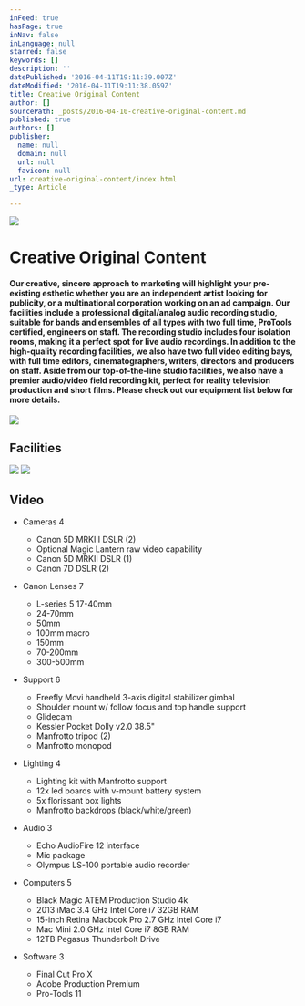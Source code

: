 ```yaml
---
inFeed: true
hasPage: true
inNav: false
inLanguage: null
starred: false
keywords: []
description: ''
datePublished: '2016-04-11T19:11:39.007Z'
dateModified: '2016-04-11T19:11:38.059Z'
title: Creative Original Content
author: []
sourcePath: _posts/2016-04-10-creative-original-content.md
published: true
authors: []
publisher:
  name: null
  domain: null
  url: null
  favicon: null
url: creative-original-content/index.html
_type: Article

---
```

![](https://the-grid-user-content.s3-us-west-2.amazonaws.com/cc4905b4-b236-4940-93f3-27420577aebb.jpg)

# Creative Original Content

#### Our creative, sincere approach to marketing will highlight your pre-existing esthetic whether you are an independent artist looking for publicity, or a multinational corporation working on an ad campaign. Our facilities include a professional digital/analog audio recording studio, suitable for bands and ensembles of all types with two full time, ProTools certified, engineers on staff. The recording studio includes four isolation rooms, making it a perfect spot for live audio recordings. In addition to the high-quality recording facilities, we also have two full video editing bays, with full time editors, cinematographers, writers, directors and producers on staff. Aside from our top-of-the-line studio facilities, we also have a premier audio/video field recording kit, perfect for reality television production and short films. Please check out our equipment list below for more details.
![](https://the-grid-user-content.s3-us-west-2.amazonaws.com/bb7b5afd-82a9-4221-bb55-d48dd921861b.jpg)

## Facilities
![](https://the-grid-user-content.s3-us-west-2.amazonaws.com/bd0dfdae-bd89-43df-9484-c3ea8cd1fd73.jpg)
![](https://the-grid-user-content.s3-us-west-2.amazonaws.com/3e1c7080-0429-498d-946e-526e7dc0c680.jpg)

## Video

* Cameras 4
  * Canon 5D MRKIII DSLR (2)
  * Optional Magic Lantern raw video capability
  * Canon 5D MRKII DSLR (1)
  * Canon 7D DSLR (2)
* Canon Lenses 7
  * L-series 5 17-40mm
  * 24-70mm
  * 50mm
  * 100mm macro
  * 150mm
  * 70-200mm
  * 300-500mm
* Support 6
  * Freefly Movi handheld 3-axis digital stabilizer gimbal
  * Shoulder mount w/ follow focus and top handle support
  * Glidecam
  * Kessler Pocket Dolly v2.0 38.5"
  * Manfrotto tripod (2)
  * Manfrotto monopod

* Lighting 4
  * Lighting kit with Manfrotto support
  * 12x led boards with v-mount battery system
  * 5x florissant box lights
  * Manfrotto backdrops (black/white/green)
* Audio 3
  * Echo AudioFire 12 interface
  * Mic package
  * Olympus LS-100 portable audio recorder
* Computers 5
  * Black Magic ATEM Production Studio 4k
  * 2013 iMac 3.4 GHz Intel Core i7 32GB RAM
  * 15-inch Retina Macbook Pro 2.7 GHz Intel Core i7
  * Mac Mini 2.0 GHz Intel Core i7 8GB RAM
  * 12TB Pegasus Thunderbolt Drive
* Software 3
  * Final Cut Pro X
  * Adobe Production Premium
  * Pro-Tools 11